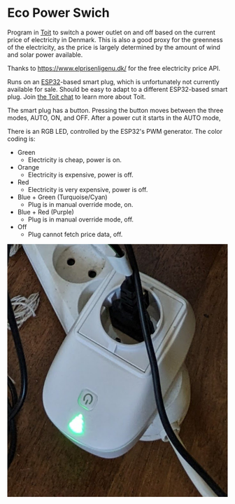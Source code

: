 # Eco Power Swich

Program in [Toit](https://toitlang.org/) to switch a power outlet on and off
based on the current price of electricity in Denmark.  This is also a good
proxy for the greenness of the electricity, as the price is largely determined
by the amount of wind and solar power available.

Thanks to https://www.elprisenligenu.dk/ for the free electricity
price API.

Runs on an [ESP32](https://www.espressif.com/en/products/socs/esp32)-based
smart plug, which is unfortunately not currently available for sale.
Should be easy to adapt to a different ESP32-based smart plug.
Join [the Toit chat](https://chat.toit.io/) to learn more about Toit.

The smart plug has a button.  Pressing the button moves between
the three modes, AUTO, ON, and OFF.  After a power cut it starts in the AUTO
mode,

There is an RGB LED, controlled by the ESP32's PWM generator.  The color
coding is:

* Green
  - Electricity is cheap, power is on.
* Orange
  - Electricity is expensive, power is off.
* Red
  - Electricity is very expensive, power is off.
* Blue + Green (Turquoise/Cyan)
  - Plug is in manual override mode, on.
* Blue + Red (Purple)
  - Plug is in manual override mode, off.
* Off
  - Plug cannot fetch price data, off.

![The plug in action](images/PXL_20230402_162633283.jpg)
